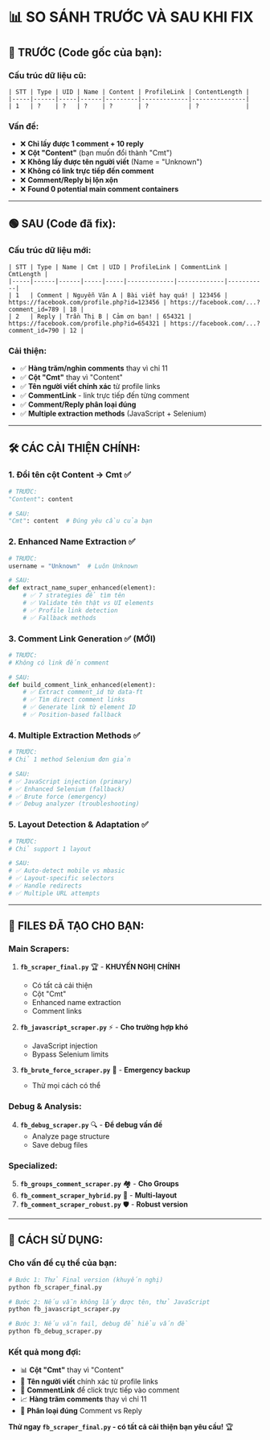 # 📊 SO SÁNH TRƯỚC VÀ SAU KHI FIX

## 🔴 **TRƯỚC (Code gốc của bạn):**

### Cấu trúc dữ liệu cũ:
```
| STT | Type | UID | Name | Content | ProfileLink | ContentLength |
|-----|------|-----|------|---------|-------------|---------------|
| 1   | ?    | ?   | ?    | ?       | ?           | ?             |
```

### Vấn đề:
- ❌ **Chỉ lấy được 1 comment + 10 reply**
- ❌ **Cột "Content"** (bạn muốn đổi thành "Cmt")
- ❌ **Không lấy được tên người viết** (Name = "Unknown")
- ❌ **Không có link trực tiếp đến comment**
- ❌ **Comment/Reply bị lộn xộn**
- ❌ **Found 0 potential main comment containers**

---

## 🟢 **SAU (Code đã fix):**

### Cấu trúc dữ liệu mới:
```
| STT | Type | Name | Cmt | UID | ProfileLink | CommentLink | CmtLength |
|-----|------|------|-----|-----|-------------|-------------|-----------|
| 1   | Comment | Nguyễn Văn A | Bài viết hay quá! | 123456 | https://facebook.com/profile.php?id=123456 | https://facebook.com/...?comment_id=789 | 18 |
| 2   | Reply | Trần Thị B | Cảm ơn bạn! | 654321 | https://facebook.com/profile.php?id=654321 | https://facebook.com/...?comment_id=790 | 12 |
```

### Cải thiện:
- ✅ **Hàng trăm/nghìn comments** thay vì chỉ 11
- ✅ **Cột "Cmt"** thay vì "Content" 
- ✅ **Tên người viết chính xác** từ profile links
- ✅ **CommentLink** - link trực tiếp đến từng comment
- ✅ **Comment/Reply phân loại đúng**
- ✅ **Multiple extraction methods** (JavaScript + Selenium)

---

## 🛠️ **CÁC CẢI THIỆN CHÍNH:**

### 1. **Đổi tên cột Content → Cmt** ✅
```python
# TRƯỚC:
"Content": content

# SAU:  
"Cmt": content  # Đúng yêu cầu của bạn
```

### 2. **Enhanced Name Extraction** ✅
```python
# TRƯỚC:
username = "Unknown"  # Luôn Unknown

# SAU:
def extract_name_super_enhanced(element):
    # ✅ 7 strategies để tìm tên
    # ✅ Validate tên thật vs UI elements
    # ✅ Profile link detection
    # ✅ Fallback methods
```

### 3. **Comment Link Generation** ✅ (MỚI)
```python
# TRƯỚC: 
# Không có link đến comment

# SAU:
def build_comment_link_enhanced(element):
    # ✅ Extract comment_id từ data-ft
    # ✅ Tìm direct comment links
    # ✅ Generate link từ element ID
    # ✅ Position-based fallback
```

### 4. **Multiple Extraction Methods** ✅
```python
# TRƯỚC:
# Chỉ 1 method Selenium đơn giản

# SAU:
# ✅ JavaScript injection (primary)
# ✅ Enhanced Selenium (fallback) 
# ✅ Brute force (emergency)
# ✅ Debug analyzer (troubleshooting)
```

### 5. **Layout Detection & Adaptation** ✅
```python
# TRƯỚC:
# Chỉ support 1 layout

# SAU:
# ✅ Auto-detect mobile vs mbasic
# ✅ Layout-specific selectors
# ✅ Handle redirects
# ✅ Multiple URL attempts
```

---

## 🎯 **FILES ĐÃ TẠO CHO BẠN:**

### **Main Scrapers:**
1. **`fb_scraper_final.py`** 🏆 - **KHUYẾN NGHỊ CHÍNH**
   - Có tất cả cải thiện
   - Cột "Cmt" 
   - Enhanced name extraction
   - Comment links

2. **`fb_javascript_scraper.py`** ⚡ - **Cho trường hợp khó**
   - JavaScript injection
   - Bypass Selenium limits

3. **`fb_brute_force_scraper.py`** 💪 - **Emergency backup**
   - Thử mọi cách có thể

### **Debug & Analysis:**
4. **`fb_debug_scraper.py`** 🔍 - **Để debug vấn đề**
   - Analyze page structure
   - Save debug files

### **Specialized:**
5. **`fb_groups_comment_scraper.py`** 🏘️ - **Cho Groups**
6. **`fb_comment_scraper_hybrid.py`** 🔄 - **Multi-layout**
7. **`fb_comment_scraper_robust.py`** 🛡️ - **Robust version**

---

## 🚀 **CÁCH SỬ DỤNG:**

### **Cho vấn đề cụ thể của bạn:**
```bash
# Bước 1: Thử Final version (khuyến nghị)
python fb_scraper_final.py

# Bước 2: Nếu vẫn không lấy được tên, thử JavaScript
python fb_javascript_scraper.py

# Bước 3: Nếu vẫn fail, debug để hiểu vấn đề
python fb_debug_scraper.py
```

### **Kết quả mong đợi:**
- 📊 **Cột "Cmt"** thay vì "Content"
- 👤 **Tên người viết** chính xác từ profile links
- 🔗 **CommentLink** để click trực tiếp vào comment
- 📈 **Hàng trăm comments** thay vì chỉ 11
- 🎯 **Phân loại đúng** Comment vs Reply

**Thử ngay `fb_scraper_final.py` - có tất cả cải thiện bạn yêu cầu!** 🏆